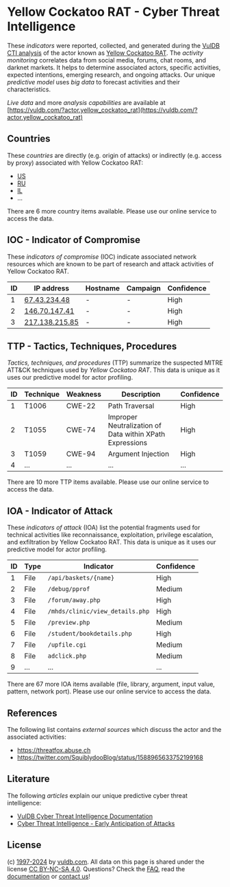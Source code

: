 # Yellow Cockatoo RAT - Cyber Threat Intelligence

These _indicators_ were reported, collected, and generated during the [VulDB CTI analysis](https://vuldb.com/?kb.cti) of the actor known as [Yellow Cockatoo RAT](https://vuldb.com/?actor.yellow_cockatoo_rat). The _activity monitoring_ correlates data from social media, forums, chat rooms, and darknet markets. It helps to determine associated actors, specific activities, expected intentions, emerging research, and ongoing attacks. Our unique _predictive model_ uses _big data_ to forecast activities and their characteristics.

_Live data_ and more _analysis capabilities_ are available at [https://vuldb.com/?actor.yellow_cockatoo_rat](https://vuldb.com/?actor.yellow_cockatoo_rat)

## Countries

These _countries_ are directly (e.g. origin of attacks) or indirectly (e.g. access by proxy) associated with Yellow Cockatoo RAT:

* [US](https://vuldb.com/?country.us)
* [RU](https://vuldb.com/?country.ru)
* [IL](https://vuldb.com/?country.il)
* ...

There are 6 more country items available. Please use our online service to access the data.

## IOC - Indicator of Compromise

These _indicators of compromise_ (IOC) indicate associated network resources which are known to be part of research and attack activities of Yellow Cockatoo RAT.

ID | IP address | Hostname | Campaign | Confidence
-- | ---------- | -------- | -------- | ----------
1 | [67.43.234.48](https://vuldb.com/?ip.67.43.234.48) | - | - | High
2 | [146.70.147.41](https://vuldb.com/?ip.146.70.147.41) | - | - | High
3 | [217.138.215.85](https://vuldb.com/?ip.217.138.215.85) | - | - | High

## TTP - Tactics, Techniques, Procedures

_Tactics, techniques, and procedures_ (TTP) summarize the suspected MITRE ATT&CK techniques used by _Yellow Cockatoo RAT_. This data is unique as it uses our predictive model for actor profiling.

ID | Technique | Weakness | Description | Confidence
-- | --------- | -------- | ----------- | ----------
1 | T1006 | CWE-22 | Path Traversal | High
2 | T1055 | CWE-74 | Improper Neutralization of Data within XPath Expressions | High
3 | T1059 | CWE-94 | Argument Injection | High
4 | ... | ... | ... | ...

There are 10 more TTP items available. Please use our online service to access the data.

## IOA - Indicator of Attack

These _indicators of attack_ (IOA) list the potential fragments used for technical activities like reconnaissance, exploitation, privilege escalation, and exfiltration by Yellow Cockatoo RAT. This data is unique as it uses our predictive model for actor profiling.

ID | Type | Indicator | Confidence
-- | ---- | --------- | ----------
1 | File | `/api/baskets/{name}` | High
2 | File | `/debug/pprof` | Medium
3 | File | `/forum/away.php` | High
4 | File | `/mhds/clinic/view_details.php` | High
5 | File | `/preview.php` | Medium
6 | File | `/student/bookdetails.php` | High
7 | File | `/upfile.cgi` | Medium
8 | File | `adclick.php` | Medium
9 | ... | ... | ...

There are 67 more IOA items available (file, library, argument, input value, pattern, network port). Please use our online service to access the data.

## References

The following list contains _external sources_ which discuss the actor and the associated activities:

* https://threatfox.abuse.ch
* https://twitter.com/SquiblydooBlog/status/1588965633752199168

## Literature

The following _articles_ explain our unique predictive cyber threat intelligence:

* [VulDB Cyber Threat Intelligence Documentation](https://vuldb.com/?kb.cti)
* [Cyber Threat Intelligence - Early Anticipation of Attacks](https://www.scip.ch/en/?labs.20201022)

## License

(c) [1997-2024](https://vuldb.com/?kb.changelog) by [vuldb.com](https://vuldb.com/?kb.about). All data on this page is shared under the license [CC BY-NC-SA 4.0](https://creativecommons.org/licenses/by-nc-sa/4.0/). Questions? Check the [FAQ](https://vuldb.com/?kb.faq), read the [documentation](https://vuldb.com/?kb) or [contact us](https://vuldb.com/?contact)!

